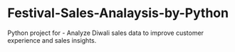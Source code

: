 # Festival-Sales-Analaysis-by-Python
Python project for - Analyze Diwali sales data to improve customer experience and sales insights.
